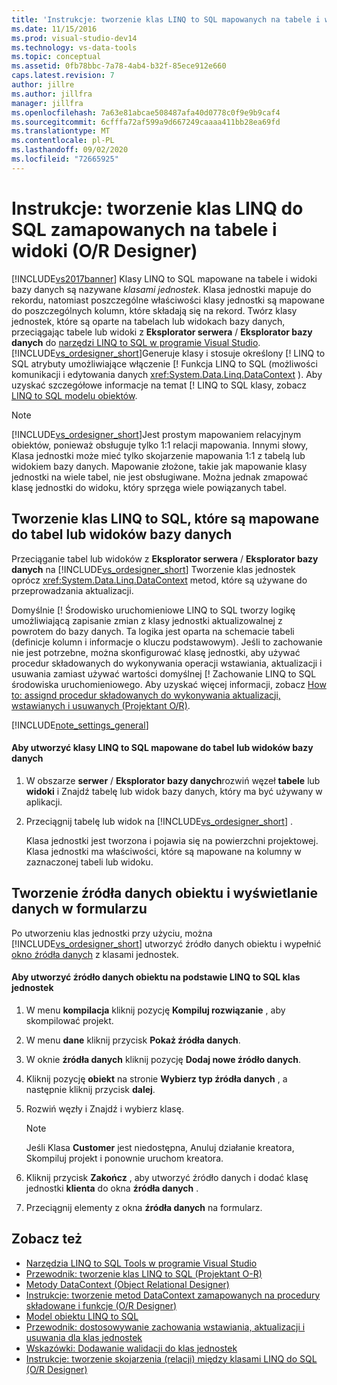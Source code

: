 ```yaml
---
title: 'Instrukcje: tworzenie klas LINQ to SQL mapowanych na tabele i widoki (Projektant O-R) | Microsoft Docs'
ms.date: 11/15/2016
ms.prod: visual-studio-dev14
ms.technology: vs-data-tools
ms.topic: conceptual
ms.assetid: 0fb78bbc-7a78-4ab4-b32f-85ece912e660
caps.latest.revision: 7
author: jillre
ms.author: jillfra
manager: jillfra
ms.openlocfilehash: 7a63e81abcae508487afa40d0778c0f9e9b9caf4
ms.sourcegitcommit: 6cfffa72af599a9d667249caaaa411bb28ea69fd
ms.translationtype: MT
ms.contentlocale: pl-PL
ms.lasthandoff: 09/02/2020
ms.locfileid: "72665925"
---
```

# <a name="how-to-create-linq-to-sql-classes-mapped-to-tables-and-views-or-designer"></a>Instrukcje: tworzenie klas LINQ do SQL zamapowanych na tabele i widoki (O/R Designer)
[!INCLUDE[vs2017banner](../includes/vs2017banner.md)]
Klasy LINQ to SQL mapowane na tabele i widoki bazy danych są nazywane *klasami jednostek*. Klasa jednostki mapuje do rekordu, natomiast poszczególne właściwości klasy jednostki są mapowane do poszczególnych kolumn, które składają się na rekord. Twórz klasy jednostek, które są oparte na tabelach lub widokach bazy danych, przeciągając tabele lub widoki z **Eksplorator serwera** / **Eksplorator bazy danych** do [narzędzi LINQ to SQL w programie Visual Studio](../data-tools/linq-to-sql-tools-in-visual-studio2.md). [!INCLUDE[vs_ordesigner_short](../includes/vs-ordesigner-short-md.md)]Generuje klasy i stosuje określony [! LINQ to SQL atrybuty umożliwiające włączenie [! Funkcja LINQ to SQL (możliwości komunikacji i edytowania danych <xref:System.Data.Linq.DataContext> ). Aby uzyskać szczegółowe informacje na temat [! LINQ to SQL klasy, zobacz [LINQ to SQL modelu obiektów](https://msdn.microsoft.com/library/81dd0c37-e2a4-4694-83b0-f2e49e693810).

> [!NOTE]
> [!INCLUDE[vs_ordesigner_short](../includes/vs-ordesigner-short-md.md)]Jest prostym mapowaniem relacyjnym obiektów, ponieważ obsługuje tylko 1:1 relacji mapowania. Innymi słowy, Klasa jednostki może mieć tylko skojarzenie mapowania 1:1 z tabelą lub widokiem bazy danych. Mapowanie złożone, takie jak mapowanie klasy jednostki na wiele tabel, nie jest obsługiwane. Można jednak zmapować klasę jednostki do widoku, który sprzęga wiele powiązanych tabel.

## <a name="create-linq-to-sql-classes-that-are-mapped-to-database-tables-or-views"></a>Tworzenie klas LINQ to SQL, które są mapowane do tabel lub widoków bazy danych
 Przeciąganie tabel lub widoków z **Eksplorator serwera** / **Eksplorator bazy danych** na [!INCLUDE[vs_ordesigner_short](../includes/vs-ordesigner-short-md.md)] Tworzenie klas jednostek oprócz <xref:System.Data.Linq.DataContext> metod, które są używane do przeprowadzania aktualizacji.

 Domyślnie [! Środowisko uruchomieniowe LINQ to SQL tworzy logikę umożliwiającą zapisanie zmian z klasy jednostki aktualizowalnej z powrotem do bazy danych. Ta logika jest oparta na schemacie tabeli (definicje kolumn i informacje o kluczu podstawowym). Jeśli to zachowanie nie jest potrzebne, można skonfigurować klasę jednostki, aby używać procedur składowanych do wykonywania operacji wstawiania, aktualizacji i usuwania zamiast używać wartości domyślnej [! Zachowanie LINQ to SQL środowiska uruchomieniowego. Aby uzyskać więcej informacji, zobacz [How to: assignd procedur składowanych do wykonywania aktualizacji, wstawianych i usuwanych (Projektant O/R)](../data-tools/how-to-assign-stored-procedures-to-perform-updates-inserts-and-deletes-o-r-designer.md).

 [!INCLUDE[note_settings_general](../includes/note-settings-general-md.md)]

#### <a name="to-create-linq-to-sql-classes-that-are-mapped-to-database-tables-or-views"></a>Aby utworzyć klasy LINQ to SQL mapowane do tabel lub widoków bazy danych

1. W obszarze **serwer** / **Eksplorator bazy danych**rozwiń węzeł **tabele** lub **widoki** i Znajdź tabelę lub widok bazy danych, który ma być używany w aplikacji.

2. Przeciągnij tabelę lub widok na [!INCLUDE[vs_ordesigner_short](../includes/vs-ordesigner-short-md.md)] .

     Klasa jednostki jest tworzona i pojawia się na powierzchni projektowej. Klasa jednostki ma właściwości, które są mapowane na kolumny w zaznaczonej tabeli lub widoku.

## <a name="create-an-object-data-source-and-display-the-data-on-a-form"></a>Tworzenie źródła danych obiektu i wyświetlanie danych w formularzu
 Po utworzeniu klas jednostki przy użyciu, można [!INCLUDE[vs_ordesigner_short](../includes/vs-ordesigner-short-md.md)] utworzyć źródło danych obiektu i wypełnić [okno źródła danych](https://msdn.microsoft.com/library/0d20f699-cc95-45b3-8ecb-c7edf1f67992) z klasami jednostek.

#### <a name="to-create-an-object-data-source-based-on-linq-to-sql-entity-classes"></a>Aby utworzyć źródło danych obiektu na podstawie LINQ to SQL klas jednostek

1. W menu **kompilacja** kliknij pozycję **Kompiluj rozwiązanie** , aby skompilować projekt.

2. W menu **dane** kliknij przycisk **Pokaż źródła danych**.

3. W oknie **źródła danych** kliknij pozycję **Dodaj nowe źródło danych**.

4. Kliknij pozycję **obiekt** na stronie **Wybierz typ źródła danych** , a następnie kliknij przycisk **dalej**.

5. Rozwiń węzły i Znajdź i wybierz klasę.

    > [!NOTE]
    > Jeśli Klasa **Customer** jest niedostępna, Anuluj działanie kreatora, Skompiluj projekt i ponownie uruchom kreatora.

6. Kliknij przycisk **Zakończ** , aby utworzyć źródło danych i dodać klasę jednostki **klienta** do okna **źródła danych** .

7. Przeciągnij elementy z okna **źródła danych** na formularz.

## <a name="see-also"></a>Zobacz też

- [Narzędzia LINQ to SQL Tools w programie Visual Studio](../data-tools/linq-to-sql-tools-in-visual-studio2.md)
- [Przewodnik: tworzenie klas LINQ to SQL (Projektant O-R)](https://msdn.microsoft.com/library/35aad4a4-2e8a-46e2-ae09-5fbfd333c233)
- [Metody DataContext (Object Relational Designer)](../data-tools/datacontext-methods-o-r-designer.md)
- [Instrukcje: tworzenie metod DataContext zamapowanych na procedury składowane i funkcje (O/R Designer)](../data-tools/how-to-create-datacontext-methods-mapped-to-stored-procedures-and-functions-o-r-designer.md)
- [Model obiektu LINQ to SQL](https://msdn.microsoft.com/library/81dd0c37-e2a4-4694-83b0-f2e49e693810)
- [Przewodnik: dostosowywanie zachowania wstawiania, aktualizacji i usuwania dla klas jednostek](../data-tools/walkthrough-customizing-the-insert-update-and-delete-behavior-of-entity-classes.md)
- [Wskazówki: Dodawanie walidacji do klas jednostek](https://msdn.microsoft.com/library/85b06a02-b2e3-4534-95b8-d077c8d4c1d7)
- [Instrukcje: tworzenie skojarzenia (relacji) między klasami LINQ do SQL (O/R Designer)](../data-tools/how-to-create-an-association-relationship-between-linq-to-sql-classes-o-r-designer.md)